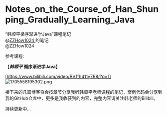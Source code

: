 # Notes_on_the_Course_of_Han_Shunping_Gradually_Learning_Java
“韩顺平循序渐进学Java”课程笔记  
@[ZZHow1024  ](https://github.com/ZZHow1024)的笔记  
@ZZHow1024  

参考课程:  

【***韩顺平* 循序渐进学Java】**

[https://www.bilibili.com/video/BV1fh411y7R8/?p=1]  
![1705558195302.png](https://www.notion.so/image/https%3A%2F%2Fprod-files-secure.s3.us-west-2.amazonaws.com%2F4b165318-6383-451c-8845-110b786c9f0a%2F215c7826-8f8e-456f-a6b4-62891fafca9e%2F1705558195302.png?table=block&id=8d67b0e0-92a9-4dc0-99e1-8cc6bda8aeca&t=8d67b0e0-92a9-4dc0-99e1-8cc6bda8aeca)

接下来的几篇博客将会按章节分享我听韩顺平老师课程的笔记，案例代码会分享到我的GitHub仓库中，更多是我收获到的内容，完整内容请关注韩老师的Bilibili。

持续更新中…
